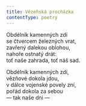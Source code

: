 ```yaml
---
title: Vězeňská procházka
contentType: poetry
---
```


<section>

Obdélník kamenných zdí  
se čtvercem železných vrat,  
zavřený dalekou oblohou,  
nahoře ostnatý drát:  
toť naše zahrada, toť náš sad.

Obdélník kamenných zdí,  
vězňové dokola jdou,  
v dálce vojenské povely zní,  
pořád dokola za sebou  
— tak naše dni —

</section>
